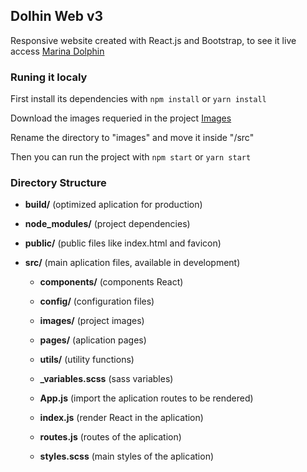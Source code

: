 ## Dolhin Web v3

Responsive website created with React.js and Bootstrap, to see it live access [Marina Dolphin](http://marinadolphin.com.br/)

### Runing it localy

First install its dependencies with `npm install` or `yarn install`

Download the images requeried in the project [Images](https://drive.google.com/drive/folders/1EFNGjs-hM1-Pd_MZc8RSoPidywm6Vb99?usp=sharing)

Rename the directory to "images" and move it inside "/src"

Then you can run the project with `npm start` or `yarn start`

### Directory Structure

- **build/** (optimized aplication for production)

- **node_modules/** (project dependencies)

- **public/** (public files like index.html and favicon)

- **src/** (main aplication files, available in development)

  - **components/** (components React)

  - **config/** (configuration files)

  - **images/** (project images)

  - **pages/** (aplication pages)

  - **utils/** (utility functions)

  - **_variables.scss** (sass variables)

  - **App.js** (import the aplication routes to be rendered)

  - **index.js** (render React in the aplication)

  - **routes.js** (routes of the aplication)

  - **styles.scss** (main styles of the aplication)
